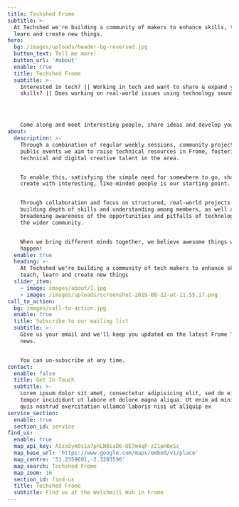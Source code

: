 ```yaml
---
title: Techshed Frome
subtitle: >-
  At Techshed we're building a community of makers to enhance skills, teach,
  learn and create new things.
hero:
  bg: /images/uploads/header-bg-reversed.jpg
  button_text: Tell me more!
  button_url: '#about'
  enable: true
  title: Techshed Frome
  subtitle: >-
    Interested in tech? || Working in tech and want to share & expand your
    skills? || Does working on real-world issues using technology sound good? 




    Come along and meet interesting people, share ideas and develop your skills.
about:
  description: >-
    Through a combination of regular weekly sessions, community projects and
    public events we aim to raise technical resources in Frome, fostering
    technical and digital creative talent in the area.


    To enable this, satisfying the simple need for somewhere to go, share and
    create with interesting, like-minded people is our starting point. 


    Through collaboration and focus on structured, real-world projects we'e
    building depth of skills and understanding among members, as well as
    broadening awareness of the opportunities and pitfalls of technology among
    the wider community.


    When we bring different minds together, we believe awesome things will
    happen!
  enable: true
  heading: >-
    At Techshed we're building a community of tech makers to enhance skills,
    teach, learn and create new things
  slider_item:
    - image: images/about/1.jpg
    - image: /images/uploads/screenshot-2019-08-22-at-11.55.17.png
call_to_action:
  bg: images/call-to-action.jpg
  enable: true
  title: Subscribe to our mailing list
  subtitle: >-
    Give us your email and we'll keep you updated on the latest Frome Tech Shed
    news. 


    You can un-subscribe at any time.
contact:
  enable: false
  title: Get In Touch
  subtitle: >-
    Lorem ipsum dolor sit amet, consectetur adipisicing elit, sed do eiusmod
    tempor incididunt ut labore et dolore magna aliqua. Ut enim ad minim veniam,
    quis nostrud exercitation ullamco laboris nisi ut aliquip ex
service_section:
  enable: true
  section_id: service
find_us:
  enable: true
  map_api_key: AIzaSyA0s1a7phLN0iaD6-UE7m4qP-z21pH0eSc
  map_base_url: 'https://www.google.com/maps/embed/v1/place'
  map_centre: '51.2359691,-2.3203596'
  map_search: Techshed Frome
  map_zoom: 16
  section_id: find-us
  title: Techshed Frome
  subtitle: Find us at the Welshmill Hub in Frome
---
```



